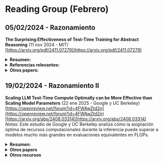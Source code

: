 # Reading Group (Febrero)

## 05/02/2024 - Razonamiento

**The Surprising Effectiveness of Test-Time Training for Abstract Reasoning** (11 nov 2024 - MIT)  
[https://arxiv.org/pdf/2411.07279](https://arxiv.org/pdf/2411.07279)  

<details markdown="1">
  <summary><strong>Resumen: </strong></summary>
  
  *Key points*:
  
  * TTT - *Test-Time Training*. Ajuste temporal de parámetros del modelo en tiempo de inferencia.
  * La construcción del conjunto de datos de entrenamiento es muy específico para el problema del ARC (*Abstraction and Reasoning Corpus*).
  * Estudio de ablación sólido.

  Este estudio investiga la eficacia del entrenamiento en tiempo de prueba (*Test-Time Training*) para mejorar las capacidades de razonamiento de los modelos de lenguaje, utilizando el Abstraction and Reasoning Corpus (ARC) como referencia. Mediante experimentos sistemáticos, se identifican tres componentes cruciales para el éxito del TTT basado en in-context learning: (1) ajuste fino inicial en tareas similares, (2) estrategia de entrenamiento (creación del dataset de entrenamiento y función de pérdida) y (3) modelo de inferencia (modelo de inferencia aumentada — ojo con greedy decoding, usan transformaciones —, esquemas de votación). Por último, se añade el TTT a un modelo inductivo (BARC), mejorando significativamente su rendimiento.

</details>

<details markdown="1">
  <summary><strong>Referencias relevantes:</strong></summary>

  * **Combining Induction and Transduction for Abstract Reasoning** (4 nov 2024 - Cornell, Autodesk)  
    [https://arxiv.org/abs/2411.02272](https://arxiv.org/abs/2411.02272)  
    *Notas*: Este estudio investiga si, al aprender una correspondencia entrada-salida a partir de muy pocos ejemplos, es mejor inferir primero una función latente que explique los ejemplos o predecir directamente nuevas salidas de prueba. Entrena en variaciones sintéticas de programas en Python que resuelven tareas del ARC. Encuentra que los modelos inductivos y transductivos resuelven diferentes tipos de problemas de prueba, y que combinarlos se aproxima al rendimiento humano en el ARC.
  * **Addressing the Abstraction and Reasoning Corpus via Procedural Example Generation** (10 abr 2024 - ETH Zurich)  
    [https://arxiv.org/abs/2404.07353](https://arxiv.org/abs/2404.07353)  
    *Notas*: Este trabajo presenta un código para generar procedimentalmente ejemplos para las tareas de entrenamiento del ARC. Para cada una de las 400 tareas, se creó un generador de ejemplos que sigue la lógica de transformación de los ejemplos originales. Esto permite realizar una amplia gama de experimentos que pueden ser pasos importantes hacia avances en el benchmark.
  
</details>

<details markdown="1">
  <summary><strong>Otros papers:</strong></summary>
  
  - **STaR: Bootstrapping Reasoning With Reasoning** (20 may 2022 - Google Research)  
    [https://arxiv.org/abs/2203.14465](https://arxiv.org/abs/2203.14465)  
    *Notas*: Primeros intentos de razonamiento.
  - **Scaling of Search and Learning: A Roadmap to Reproduce o1 from Reinforcement Learning Perspective** (18 dic 2024 - Shanghai AI Laboratory)  
    [https://arxiv.org/abs/2412.14135](https://arxiv.org/abs/2412.14135)  
    *Notas*: Supuesta arquitectura de o1.
  - **DeepSeek-R1** (19 feb 2025 - DeepSeek)  
    [https://github.com/deepseek-ai/DeepSeek-R1/blob/main/DeepSeek_R1.pdf](https://github.com/deepseek-ai/DeepSeek-R1/blob/main/DeepSeek_R1.pdf)  
    *Notas*: Modelo *open source*.
  - **DeepSeekMath: Pushing the Limits of Mathematical Reasoning in Open Language Models** (5 feb 2024 - DeepSeek)  
    [https://arxiv.org/abs/2402.03300](https://arxiv.org/abs/2402.03300)  
    *Notas*: Este trabajo presenta *DeepSeekMath 7B*, un modelo que amplía las capacidades de *DeepSeek-Coder-Base-v1.5 7B* mediante un preentrenamiento adicional con 120.000 millones de tokens relacionados con matemáticas. El modelo logra una puntuación del 51,7% en el benchmark MATH sin depender de herramientas externas ni técnicas de votación, acercándose al rendimiento de modelos como *Gemini-Ultra* y *GPT-4*. Además, se desarrolla el modelo de aprendizaje por refuerzo (RL) utilizado en R1.
  - **Scaling LLM Test-Time Compute Optimally can be More Effective than Scaling Model Parameters** (22 ene 2025 - Google y UC Berkeley)  
    [https://openreview.net/forum?id=4FWAwZtd2n](https://openreview.net/forum?id=4FWAwZtd2n)  
    *Notas*: Este estudio de Google y UC Berkeley analiza cómo la asignación óptima de recursos computacionales durante la inferencia puede superar a modelos mucho más grandes en evaluaciones equivalentes en FLOPs.
  - **Inference-Time Scaling for Diffusion Models beyond Scaling Denoising Steps** (enero 2025 - DeepMind)  
    [https://arxiv.org/abs/2501.09732](https://arxiv.org/abs/2501.09732)  
    *Notas*: Este trabajo investiga cómo el rendimiento de los modelos de difusión puede mejorar con un aumento en el cómputo durante la inferencia, más allá de simplemente incrementar los pasos de *denoising*.
  - **The Lessons of Developing Process Reward Models in Mathematical Reasoning** (enero 2025 - QWEN)  
    [https://arxiv.org/abs/2501.07301](https://arxiv.org/abs/2501.07301)  
    *Notas*: El equipo de *QWEN* presenta prácticas y lecciones en la construcción de modelos de recompensa de procesos para el razonamiento matemático, destacando desafíos en la anotación de datos y metodologías de evaluación.
  
</details>

## 19/02/2024 - Razonamiento II

**Scaling LLM Test-Time Compute Optimally can be More Effective than Scaling Model Parameters** (22 ene 2025 - Google y UC Berkeley)  
[https://openreview.net/forum?id=4FWAwZtd2n](https://openreview.net/forum?id=4FWAwZtd2n)  
[https://arxiv.org/abs/2408.03314](https://arxiv.org/abs/2408.03314)  
*Notas*: Este estudio de Google y UC Berkeley analiza cómo la asignación óptima de recursos computacionales durante la inferencia puede superar a modelos mucho más grandes en evaluaciones equivalentes en FLOPs.

<details markdown="1">
  <summary><strong>Resumen:</strong></summary>

  *Key points*:

  - PRM (*Process Review Models*): Process Review Models
  - ORM (*Output Review Model*): Output Review Model
  - Modelos de revisión.
  - Estimación de la dificultad del problema.

  El artículo analiza cómo el uso de un mayor tiempo de cómputo durante la inferencia en modelos grandes de lenguaje (LLM) puede mejorar su rendimiento en tareas complejas. Los autores investigan dos mecanismos principales para escalar el cómputo en tiempo de prueba:
  1. **Búsqueda guiada por modelos de recompensa verificadores basados en procesos densos**: este enfoque implica generar múltiples respuestas y evaluarlas mediante un modelo verificador para seleccionar la más adecuada.
  2. **Actualización adaptativa de la distribución de respuestas del modelo**: en este caso, el modelo ajusta dinámicamente sus respuestas.

</details>

<details markdown="1">
  <summary><strong>Otros papers</strong></summary>

  - **Competitive Programming with Large Reasoning Models** (febrero 2025 - OpenAI)  
    [https://arxiv.org/abs/2502.06807](https://arxiv.org/abs/2502.06807)  
    *Notas*: Este estudio demuestra que el uso de aprendizaje por refuerzo (*reinforcement learning*, RL) en modelos de lenguaje de gran tamaño mejora significativamente el rendimiento en tareas complejas de programación y razonamiento.
  - **Scaling up Test-Time Compute with Latent Reasoning: A Recurrent Depth Approach** (febrero 2025 - Max Plank Institute, Universidad de Maryland y Lawrence Livermore National Laboratory)  
    [https://arxiv.org/abs/2502.05171](https://arxiv.org/abs/2502.05171)  
    *Notas*: Arquitectura que escala el cómputo en tiempo de prueba mediante razonamiento implícito en el espacio latente.
  - **Transformer²: Self-Adaptive LLMs** (enero 2025 - Sakana AI)  
    [https://sakana.ai/transformer-squared/](https://sakana.ai/transformer-squared/) 
    [https://arxiv.org/abs/2501.06252](https://arxiv.org/abs/2501.06252) 
    *Notas*: Sistema de aprendizaje automático que ajusta dinámicamente sus pesos para adaptarse a diversas tareas en tiempo real. Utilizando **descomposición en valores singulares y aprendizaje por refuerzo** (*singular value decomposition and reinforcement learning*), este enfoque permite que los modelos de lenguaje se adapten a nuevas tareas sin necesidad de reentrenamiento extenso, mejorando la eficiencia y el rendimiento en tareas específicas.
  - **Titans: Learning to Memorize at Test Time** (diciembre 2024 - Google Research)  
    [https://arxiv.org/abs/2501.00663](https://arxiv.org/abs/2501.00663)  
    *Notas*: Este estudio introduce un nuevo módulo de memoria neural a largo plazo que aprende a memorizar el contexto histórico y asiste al mecanismo de atención para enfocarse en el contexto actual, utilizando información del pasado distante, escalando eficientemente a ventanas de contexto mayores a 2 millones.
      
</details>

<details markdown="1">
  <summary><strong>Otros recursos</strong></summary>

  Aprendizaje por refuerzo:
  - **DeepScaleR-1.5B-Preview** (febrero 2025 - Agentica)  
    [https://huggingface.co/agentica-org/DeepScaleR-1.5B-Preview](https://huggingface.co/agentica-org/DeepScaleR-1.5B-Preview)  
    *Notas*: *DeepScaleR-1.5B-Preview* es un modelo de lenguaje ajustado a partir de *DeepSeek-R1-Distilled-Qwen-1.5B* utilizando aprendizaje por refuerzo distribuido.
  - **TinyZero: Reproducing DeepSeek R1-Zero** (febrero 2025 - Jiayi Pan - Berkeley)  
    [https://github.com/Jiayi-Pan/TinyZero](https://github.com/Jiayi-Pan/TinyZero)  
    *Notas*: *TinyZero* es una implementación accesible y minimalista de *DeepSeek R1-Zero*, enfocada en tareas de cuenta regresiva y multiplicación.
  - **R1-V: Reinforcing Generalization in Vision-Language Models with Less Than $3** (febrero 2025 - Deep-Agent)  
    [https://github.com/Deep-Agent/R1-V](https://github.com/Deep-Agent/R1-V)  
    *Notas*: *R1-V* demuestra que el aprendizaje por refuerzo con recompensas verificables supera al ajuste supervisado tradicional en modelos visión-lenguaje.
  - **Reinforcement Fine-Tuning—12 Days of OpenAI: Day 2** (diciembre 2024 - OpenAI)  
    [https://www.youtube.com/watch?v=yCIYS9fx56U](https://www.youtube.com/watch?v=yCIYS9fx56U)  
    [https://openai.com/form/rft-research-program/](https://openai.com/form/rft-research-program/)  
    *Notas*: Miembros del equipo de OpenAI presentan el programa de investigación sobre ajuste fino mediante refuerzo, destacando su importancia en el desarrollo de modelos de lenguaje más precisos y eficientes.
  
</details>





